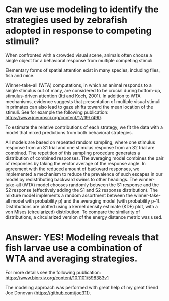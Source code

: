 # Can we use modeling to identify the strategies used by zebrafish adopted in response to competing stimuli?

When confronted with a crowded visual scene, animals often choose a single object
for a behavioral response from multiple competing stimuli.

Elementary forms of spatial
attention exist in many species, including flies, fish and mice.


Winner-take-all (WTA) computations, in which an animal
responds to a single stimulus out of many, are considered to be crucial during bottom-up, stimulus-driven attention (Itti and Koch, 2001). In addition to WTA mechanisms, evidence suggests that presentation of multiple visual stimuli in primates can also lead to gaze shifts toward the mean location of the stimuli. 
See for example the following publication:
https://www.jneurosci.org/content/17/19/7490.


To estimate the relative contributions of each strategy, we fit the data with
a model that mixed predictions from both behavioral strategies.

All models are based on repeated random sampling, where one stimulus response from an S1 trial and one stimulus response from an S2 trial are combined. The repetition of this sampling procedure generates a distribution of combined responses. The averaging model combines the pair of responses by taking the vector average of the response angle. In agreement with the reduced amount of backward responses, we implemented a mechanism to reduce the prevalence of such
escapes in our model by redistributing backward swims to other headings. The winner-take-all (WTA) model chooses randomly between the S1 response and the S2 response (effectively adding the S1 and S2 response distribution). The mixture model implements a random assortment between the winner-take-all model with probability p) and the averaging model (with probability p-1). Distributions are plotted using a kernel density estimate (KDE) plot, with a von Mises (circularized) distribution. To compare the similarity of distributions, a circularized version of the energy distance metric was used.

# Answer: YES! Modeling reveals that fish larvae use a combination of WTA and averaging strategies.

For more details see the following publication: https://www.biorxiv.org/content/10.1101/598383v1

The modeling approach was performed with great help of my great friend Joe Donovan (https://github.com/joe311).
